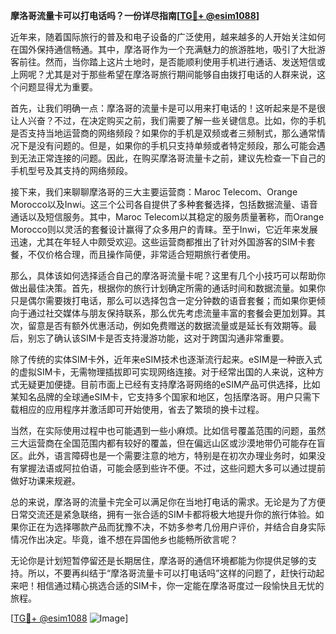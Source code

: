 **摩洛哥流量卡可以打电话吗？一份详尽指南[[TG💪+ @esim1088](https://t.me/s/esim1088)]**

近年来，随着国际旅行的普及和电子设备的广泛使用，越来越多的人开始关注如何在国外保持通信畅通。其中，摩洛哥作为一个充满魅力的旅游胜地，吸引了大批游客前往。然而，当你踏上这片土地时，是否能顺利使用手机进行通话、发送短信或上网呢？尤其是对于那些希望在摩洛哥旅行期间能够自由拨打电话的人群来说，这个问题显得尤为重要。

首先，让我们明确一点：摩洛哥的流量卡是可以用来打电话的！这听起来是不是很让人兴奋？不过，在决定购买之前，我们需要了解一些关键信息。比如，你的手机是否支持当地运营商的网络频段？如果你的手机是双频或者三频制式，那么通常情况下是没有问题的。但是，如果你的手机只支持单频或者特定频段，那么可能会遇到无法正常连接的问题。因此，在购买摩洛哥流量卡之前，建议先检查一下自己的手机型号及其支持的网络频段。

接下来，我们来聊聊摩洛哥的三大主要运营商：Maroc Telecom、Orange Morocco以及Inwi。这三个公司各自提供了多种套餐选择，包括数据流量、语音通话以及短信服务。其中，Maroc Telecom以其稳定的服务质量著称，而Orange Morocco则以灵活的套餐设计赢得了众多用户的青睐。至于Inwi，它近年来发展迅速，尤其在年轻人中颇受欢迎。这些运营商都推出了针对外国游客的SIM卡套餐，不仅价格合理，而且操作简便，非常适合短期旅行者使用。

那么，具体该如何选择适合自己的摩洛哥流量卡呢？这里有几个小技巧可以帮助你做出最佳决策。首先，根据你的旅行计划确定所需的通话时间和数据流量。如果你只是偶尔需要拨打电话，那么可以选择包含一定分钟数的语音套餐；而如果你更倾向于通过社交媒体与朋友保持联系，那么优先考虑流量丰富的套餐会更加划算。其次，留意是否有额外优惠活动，例如免费赠送的数据流量或是延长有效期等。最后，别忘了确认该SIM卡是否支持漫游功能，这对于跨国沟通非常重要。

除了传统的实体SIM卡外，近年来eSIM技术也逐渐流行起来。eSIM是一种嵌入式的虚拟SIM卡，无需物理插拔即可实现网络连接。对于经常出国的人来说，这种方式无疑更加便捷。目前市面上已经有支持摩洛哥网络的eSIM产品可供选择，比如某知名品牌的全球通eSIM卡，它支持多个国家和地区，包括摩洛哥。用户只需下载相应的应用程序并激活即可开始使用，省去了繁琐的换卡过程。

当然，在实际使用过程中也可能遇到一些小麻烦。比如信号覆盖范围的问题，虽然三大运营商在全国范围内都有较好的覆盖，但在偏远山区或沙漠地带仍可能存在盲区。此外，语言障碍也是一个需要注意的地方，特别是在初次办理业务时，如果没有掌握法语或阿拉伯语，可能会感到些许不便。不过，这些问题大多可以通过提前做好功课来规避。

总的来说，摩洛哥的流量卡完全可以满足你在当地打电话的需求。无论是为了方便日常交流还是紧急联络，拥有一张合适的SIM卡都将极大地提升你的旅行体验。如果你正在为选择哪款产品而犹豫不决，不妨多参考几份用户评价，并结合自身实际情况作出决定。毕竟，谁不想在异国他乡也能畅所欲言呢？

无论你是计划短暂停留还是长期居住，摩洛哥的通信环境都能为你提供足够的支持。所以，不要再纠结于“摩洛哥流量卡可以打电话吗”这样的问题了，赶快行动起来吧！相信通过精心挑选合适的SIM卡，你一定能在摩洛哥度过一段愉快且无忧的旅程。

[[TG💪+ @esim1088](https://t.me/s/esim1088) ![Image](https://i.postimg.cc/4NQfJmqS/Snipaste-2025-05-13-00-14-12.png)]